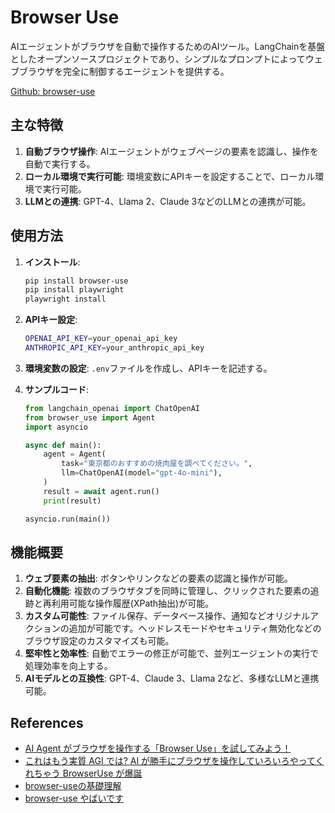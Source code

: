 # Browser Use

AIエージェントがブラウザを自動で操作するためのAIツール。LangChainを基盤としたオープンソースプロジェクトであり、シンプルなプロンプトによってウェブブラウザを完全に制御するエージェントを提供する。

[Github: browser-use](https://github.com/browser-use/browser-use)

## 主な特徴

1. **自動ブラウザ操作**: AIエージェントがウェブページの要素を認識し、操作を自動で実行する。
2. **ローカル環境で実行可能**: 環境変数にAPIキーを設定することで、ローカル環境で実行可能。
3. **LLMとの連携**: GPT-4、Llama 2、Claude 3などのLLMとの連携が可能。

## 使用方法

1. **インストール**:

   ```sh
   pip install browser-use
   pip install playwright
   playwright install
   ```

2. **APIキー設定**:

   ```sh
   OPENAI_API_KEY=your_openai_api_key
   ANTHROPIC_API_KEY=your_anthropic_api_key
   ```

3. **環境変数の設定**: `.env`ファイルを作成し、APIキーを記述する。

4. **サンプルコード**:

   ```python
   from langchain_openai import ChatOpenAI
   from browser_use import Agent
   import asyncio

   async def main():
       agent = Agent(
           task="東京都のおすすめの焼肉屋を調べてください。",
           llm=ChatOpenAI(model="gpt-4o-mini"),
       )
       result = await agent.run()
       print(result)

   asyncio.run(main())
   ```

## 機能概要

1. **ウェブ要素の抽出**: ボタンやリンクなどの要素の認識と操作が可能。
2. **自動化機能**: 複数のブラウザタブを同時に管理し、クリックされた要素の追跡と再利用可能な操作履歴(XPath抽出)が可能。
3. **カスタム可能性**: ファイル保存、データベース操作、通知などオリジナルアクションの追加が可能です。ヘッドレスモードやセキュリティ無効化などのブラウザ設定のカスタマイズも可能。
4. **堅牢性と効率性**: 自動でエラーの修正が可能で、並列エージェントの実行で処理効率を向上する。
5. **AIモデルとの互換性**: GPT-4、Claude 3、Llama 2など、多様なLLMと連携可能。

## References

- [AI Agent がブラウザを操作する「Browser Use」を試してみよう！](https://note.com/jolly_dahlia842/n/nb09c594eae7f)
- [これはもう実質 AGI では? AI が勝手にブラウザを操作していろいろやってくれちゃう BrowserUse が爆誕](https://note.com/shi3zblog/n/n960fc72b36e9)
- [browser-useの基礎理解](https://zenn.dev/gunjo/articles/8450e69537dbb6)
- [browser-use やばいです](https://qiita.com/Syoitu/items/5aa84b5d8c6047c4d41b)
